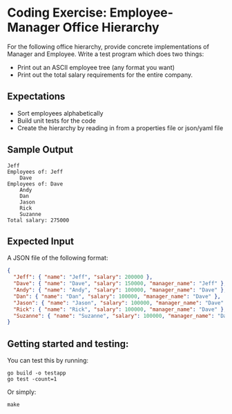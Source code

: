 # Coding Exercise: Employee-Manager Office Hierarchy
For the following office hierarchy, provide concrete implementations of Manager and Employee. Write a test program which does two things:
- Print out an ASCII employee tree (any format you want)
- Print out the total salary requirements for the entire company.

## Expectations
- Sort employees alphabetically
- Build unit tests for the code
- Create the hierarchy by reading in from a properties file or json/yaml file

## Sample Output
```
Jeff
Employees of: Jeff
    Dave
Employees of: Dave
    Andy
    Dan
    Jason
    Rick
    Suzanne
Total salary: 275000
```

## Expected Input
A JSON file of the following format:
```json
{
  "Jeff": { "name": "Jeff", "salary": 200000 },
  "Dave": { "name": "Dave", "salary": 150000, "manager_name": "Jeff" },
  "Andy": { "name": "Andy", "salary": 100000, "manager_name": "Dave" },
  "Dan": { "name": "Dan", "salary": 100000, "manager_name": "Dave" },
  "Jason": { "name": "Jason", "salary": 100000, "manager_name": "Dave" },
  "Rick": { "name": "Rick", "salary": 100000, "manager_name": "Dave" },
  "Suzanne": { "name": "Suzanne", "salary": 100000, "manager_name": "Dave" }
}
```

## Getting started and testing:

You can test this by running:
```
go build -o testapp
go test -count=1
```

Or simply:

```
make
```
